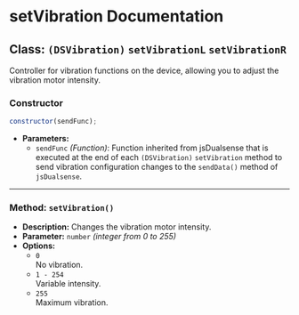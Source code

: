 # setVibration Documentation

## Class: `(DSVibration)` `setVibrationL` `setVibrationR`

Controller for vibration functions on the device, allowing you to adjust the vibration motor intensity.

### Constructor

```js
constructor(sendFunc);
```

- **Parameters:**
  - `sendFunc` _(Function)_: Function inherited from jsDualsense that is executed at the end of each `(DSVibration)` `setVibration` method to send vibration configuration changes to the `sendData()` method of `jsDualsense`.

---

### Method: `setVibration()`

- **Description:** Changes the vibration motor intensity.
- **Parameter:** `number` _(integer from 0 to 255)_
- **Options:**
  - `0`<br>
    No vibration.
  - `1 - 254`<br>
    Variable intensity.
  - `255`<br>
    Maximum vibration.
